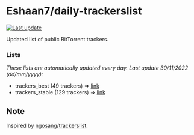 
# Eshaan7/daily-trackerslist 

[![Last update](https://img.shields.io/badge/Last%20update-30/11/2022-blue.svg)](#)

Updated list of public BitTorrent trackers.

### Lists
*These lists are automatically updated every day. Last update 30/11/2022 (_dd/mm/yyyy_):*

* trackers_best (49 trackers) => [link](https://raw.githubusercontent.com/eshaan7/daily-trackerslist/master/trackers_best.txt)
* trackers_stable (129 trackers) => [link](https://raw.githubusercontent.com/eshaan7/daily-trackerslist/master/trackers_stable.txt)

## Note

Inspired by [ngosang/trackerslist](https://github.com/ngosang/trackerslist).
